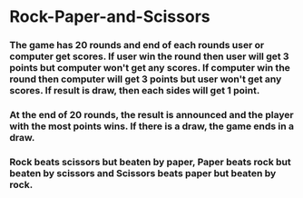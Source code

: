 # Rock-Paper-and-Scissors
### The game has 20 rounds and end of each rounds user or computer get scores. If user win the round then user will get 3 points but computer won't get any scores. If computer win the round then computer will get 3 points but user won't get any scores. If result is draw, then each sides will get 1 point.
### At the end of 20 rounds, the result is announced and the player with the most points wins. If there is a draw, the game ends in a draw.
### Rock beats scissors but beaten by paper, Paper beats rock but beaten by scissors and Scissors beats paper but beaten by rock.
